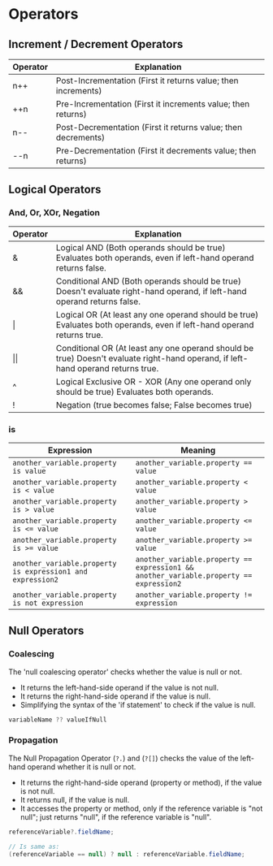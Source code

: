 # Operators

## Increment / Decrement Operators

| Operator | Explanation                                                   |
|----------|---------------------------------------------------------------|
| n++      | Post-Incrementation (First it returns value; then increments) |
| ++n      | Pre-Incrementation (First it increments value; then returns)  |
| n--      | Post-Decrementation (First it returns value; then decrements) |
| --n      | Pre-Decrementation (First it decrements value; then returns)  |

## Logical Operators

### And, Or, XOr, Negation

<!-- markdownlint-disable MD056 -->
| Operator | Explanation                                                                                                                      |
|----------|----------------------------------------------------------------------------------------------------------------------------------|
| &        | Logical AND (Both operands should be true) Evaluates both operands, even if left-hand operand returns false.                     |
| &&       | Conditional AND (Both operands should be true) Doesn't evaluate right-hand operand, if left-hand operand returns false.          |
| \|       | Logical OR (At least any one operand should be true) Evaluates both operands, even if left-hand operand returns true.            |
| \|\|     | Conditional OR (At least any one operand should be true) Doesn't evaluate right-hand operand, if left-hand operand returns true. |
| ^        | Logical Exclusive OR - XOR (Any one operand only should be true) Evaluates both operands.                                        |
| !        | Negation (true becomes false; False becomes true)                                                                                |
<!-- markdownlint-enable MD056 -->

### is

| Expression                                                 | Meaning                                                                                |
|------------------------------------------------------------|----------------------------------------------------------------------------------------|
| `another_variable.property is value`                       | `another_variable.property == value`                                                   |
| `another_variable.property is < value`                     | `another_variable.property < value`                                                    |
| `another_variable.property is > value`                     | `another_variable.property > value`                                                    |
| `another_variable.property is <= value`                    | `another_variable.property <= value`                                                   |
| `another_variable.property is >= value`                    | `another_variable.property >= value`                                                   |
| `another_variable.property is expression1 and expression2` | `another_variable.property == expression1 && another_variable.property == expression2` |
| `another_variable.property is not expression`              | `another_variable.property != expression`                                              |

## Null Operators

### Coalescing

The 'null coalescing operator' checks whether the value is null or not.

- It returns the left-hand-side operand if the value is not null.
- It returns the right-hand-side operand if the value is null.
- Simplifying the syntax of the 'if statement' to check if the value is null.

```csharp
variableName ?? valueIfNull
```

### Propagation

The Null Propagation Operator (`?.`) and (`?[]`) checks the value of the left-hand operand whether it is null or not.

- It returns the right-hand-side operand (property or method), if the value is not null.
- It returns null, if the value is null.
- It accesses the property or method, only if the reference variable is "not null"; just returns "null", if the reference variable is "null".

```csharp
referenceVariable?.fieldName;

// Is same as:
(referenceVariable == null) ? null : referenceVariable.fieldName;
```
